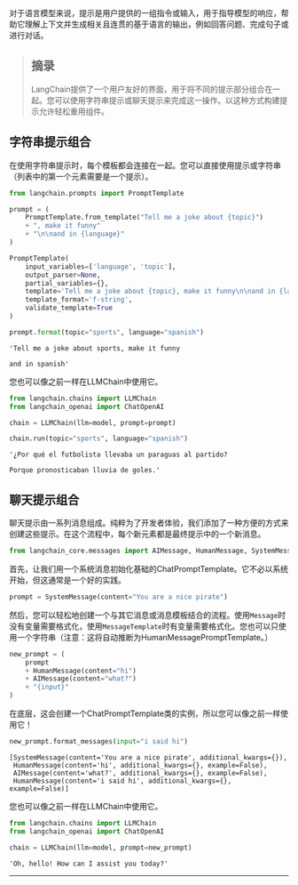 对于语言模型来说，提示是用户提供的一组指令或输入，用于指导模型的响应，帮助它理解上下文并生成相关且连贯的基于语言的输出，例如回答问题、完成句子或进行对话。



> ## 摘录
> LangChain提供了一个用户友好的界面，用于将不同的提示部分组合在一起。您可以使用字符串提示或聊天提示来完成这一操作。以这种方式构建提示允许轻松重用组件。

## 字符串提示组合
在使用字符串提示时，每个模板都会连接在一起。您可以直接使用提示或字符串（列表中的第一个元素需要是一个提示）。

```python
from langchain.prompts import PromptTemplate
```

```python
prompt = (
    PromptTemplate.from_template("Tell me a joke about {topic}")
    + ", make it funny"
    + "\n\nand in {language}"
)
```

```python
PromptTemplate(
    input_variables=['language', 'topic'],
    output_parser=None,
    partial_variables={},
    template='Tell me a joke about {topic}, make it funny\n\nand in {language}',
    template_format='f-string',
    validate_template=True
)
```

```python
prompt.format(topic="sports", language="spanish")
```

```plaintext
'Tell me a joke about sports, make it funny

and in spanish'
```

您也可以像之前一样在LLMChain中使用它。

```python
from langchain.chains import LLMChain
from langchain_openai import ChatOpenAI
```

```python
chain = LLMChain(llm=model, prompt=prompt)
```

```python
chain.run(topic="sports", language="spanish")
```

```plaintext
'¿Por qué el futbolista llevaba un paraguas al partido?

Porque pronosticaban lluvia de goles.'
```

## 聊天提示组合
聊天提示由一系列消息组成。纯粹为了开发者体验，我们添加了一种方便的方式来创建这些提示。在这个流程中，每个新元素都是最终提示中的一个新消息。

```python
from langchain_core.messages import AIMessage, HumanMessage, SystemMessage
```

首先，让我们用一个系统消息初始化基础的ChatPromptTemplate。它不必以系统开始，但这通常是一个好的实践。

```python
prompt = SystemMessage(content="You are a nice pirate")
```

然后，您可以轻松地创建一个与其它消息或消息模板结合的流程。使用`Message`时没有变量需要格式化，使用`MessageTemplate`时有变量需要格式化。您也可以只使用一个字符串（注意：这将自动推断为HumanMessagePromptTemplate。）

```python
new_prompt = (
    prompt
    + HumanMessage(content="hi")
    + AIMessage(content="what?")
    + "{input}"
)
```

在底层，这会创建一个ChatPromptTemplate类的实例，所以您可以像之前一样使用它！

```python
new_prompt.format_messages(input="i said hi")
```

```plaintext
[SystemMessage(content='You are a nice pirate', additional_kwargs={}),
 HumanMessage(content='hi', additional_kwargs={}, example=False),
 AIMessage(content='what?', additional_kwargs={}, example=False),
 HumanMessage(content='i said hi', additional_kwargs={}, example=False)]
```

您也可以像之前一样在LLMChain中使用它。

```python
from langchain.chains import LLMChain
from langchain_openai import ChatOpenAI
```

```python
chain = LLMChain(llm=model, prompt=new_prompt)
```

```plaintext
'Oh, hello! How can I assist you today?'
```

---